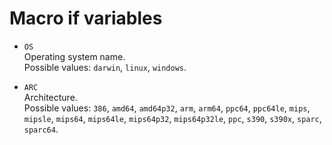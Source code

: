 # Macro if variables

+ ``OS`` <br>
  Operating system name. <br>
  Possible values: ``darwin``, ``linux``, ``windows``.

 + ``ARC`` <br>
  Architecture. <br>
  Possible values: ``386``, ``amd64``, ``amd64p32``, ``arm``, ``arm64``, ``ppc64``, ``ppc64le``, ``mips``, ``mipsle``, ``mips64``, ``mips64le``, ``mips64p32``, ``mips64p32le``, ``ppc``, ``s390``, ``s390x``, ``sparc``, ``sparc64``.
